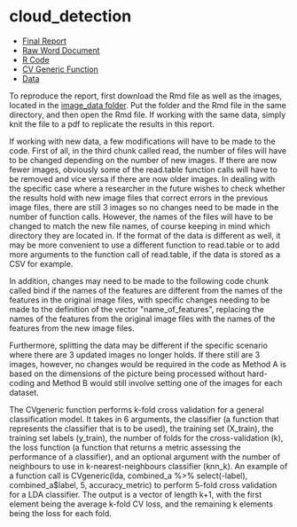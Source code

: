 # cloud_detection

- [Final Report](.pdf)
- [Raw Word Document](.doc)
- [R Code](.Rmd)
- [CV Generic Function](.R)
- [Data](/image_data)

To reproduce the report, first download the Rmd file as well as the images, located in the [image_data folder](/image_data). Put the folder and the Rmd file in the same directory, and then open the Rmd file. If working with the same data, simply knit the file to a pdf to replicate the results in this report.

If working with new data, a few modifications will have to be made to the code. First of all, in the third chunk called read, the number of files will have to be changed depending on the number of new images. If there are now fewer images, obviously some of the read.table function calls will have to be removed and vice versa if there are now older images. In dealing with the specific case where a researcher in the future wishes to check whether the results hold with new image files that correct errors in the previous image files, there are still 3 images so no changes need to be made in the number of function calls. However, the names of the files will have to be changed to match the new file names, of course keeping in mind which directory they are located in. If the format of the data is different as well, it may be more convenient to use a different function to read.table or to add more arguments to the function call of read.table, if the data is stored as a CSV for example. 

In addition, changes may need to be made to the following code chunk called bind if the names of the features are different from the names of the features in the original image files, with specific changes needing to be made to the definition of the vector "name_of_features", replacing the names of the features from the original image files with the names of the features from the new image files.

Furthermore, splitting the data may be different if the specific scenario where there are 3 updated images no longer holds. If there still are 3 images, however, no changes would be required in the code as Method A is based on the dimensions of the picture being processed without hard-coding and Method B would still involve setting one of the images for each dataset. 

The CVgeneric function performs k-fold cross validation for a general classification model. It takes in 6 arguments, the classifier (a function that represents the classifier that is to be used), the training set (X_train), the training set labels (y_train), the number of folds for the cross-validation (k), the loss function (a function that returns a metric assessing the performance of a classifier), and an optional argument with the number of neighbours to use in k-nearest-neighbours classifier (knn_k). An example of a function call is  CVgeneric(lda, combined_a %>% select(-label), combined_a$label, 5, accuracy_metric) to perform 5-fold cross validation for a LDA classifier. The output is a vector of length k+1, with the first element being the average k-fold CV loss, and the remaining k elements being the loss for each fold. 